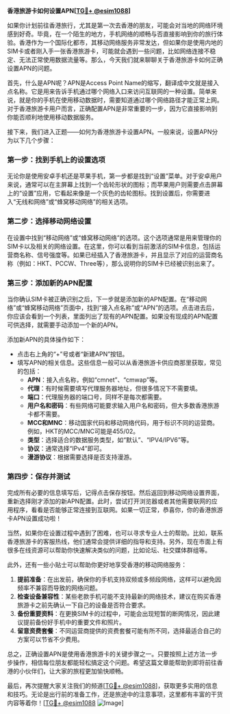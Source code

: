 **香港旅游卡如何设置APN[[TG💪+ @esim1088](https://t.me/s/esim1088)]**

如果你计划前往香港旅行，尤其是第一次去香港的朋友，可能会对当地的网络环境感到好奇。毕竟，在一个陌生的地方，手机网络的顺畅与否直接影响到你的旅行体验。香港作为一个国际化都市，其移动网络服务非常发达，但如果你是使用内地的SIM卡或者刚入手一张香港旅游卡，可能就会遇到一些问题，比如网络连接不稳定、无法正常使用数据流量等。那么，今天我们就来聊聊关于香港旅游卡如何正确设置APN的问题。

首先，什么是APN呢？APN是Access Point Name的缩写，翻译成中文就是接入点名称。它是用来告诉手机通过哪个网络入口来访问互联网的一种设置。简单来说，就是你的手机在使用移动数据时，需要知道通过哪个网络路径才能正常上网。对于香港旅游卡用户而言，正确配置APN是非常重要的一步，因为它直接影响到你能否顺利地使用移动数据服务。

接下来，我们进入正题——如何为香港旅游卡设置APN。一般来说，设置APN分为以下几个步骤：

### 第一步：找到手机上的设置选项
无论你是使用安卓手机还是苹果手机，第一步都是找到“设置”菜单。对于安卓用户来说，通常可以在主屏幕上找到一个齿轮形状的图标；而苹果用户则需要点击屏幕上的“设置”应用，它看起来像是一个灰色的齿轮图标。找到设置后，你需要进入“无线和网络”或“蜂窝移动网络”的相关选项。

### 第二步：选择移动网络设置
在设置中找到“移动网络”或“蜂窝移动网络”的选项。这个选项通常是用来管理你的SIM卡以及相关的网络设置。在这里，你可以看到当前激活的SIM卡信息，包括运营商名称、信号强度等。如果已经插入了香港旅游卡，并且显示了对应的运营商名称（例如：HKT、PCCW、Three等），那么说明你的SIM卡已经被识别出来了。

### 第三步：添加新的APN配置
当你确认SIM卡被正确识别之后，下一步就是添加新的APN配置。在“移动网络”或“蜂窝移动网络”页面中，找到“接入点名称”或“APN”的选项。点击进去后，你应该会看到一个列表，里面列出了现有的APN配置。如果没有现成的APN配置可供选择，就需要手动添加一个新的APN。

添加新APN的具体操作如下：
- 点击右上角的“+”号或者“新建APN”按钮。
- 填写APN的相关信息。这些信息一般可以从香港旅游卡供应商那里获取，常见的包括：
  - **APN**：接入点名称，例如“cmnet”、“cmwap”等。
  - **代理**：有时候需要填写代理服务器地址，但很多情况下不需要填。
  - **端口**：代理服务器的端口号，同样不是每次都需要。
  - **用户名和密码**：有些网络可能要求输入用户名和密码，但大多数香港旅游卡都不需要。
  - **MCC和MNC**：移动国家代码和移动网络代码，用于标识不同的运营商。例如，HKT的MCC/MNC可能是455/02。
  - **类型**：选择适合的数据服务类型，如“默认”、“IPV4/IPV6”等。
  - **协议**：通常选择“IPv4”即可。
  - **漫游协议**：根据需要选择是否支持漫游。

### 第四步：保存并测试
完成所有必要的信息填写后，记得点击保存按钮。然后返回到移动网络设置界面，重新选择刚才添加的新APN配置。此时，尝试打开浏览器或者其他需要联网的应用程序，看看是否能够正常连接到互联网。如果一切正常，恭喜你，你的香港旅游卡APN设置成功啦！

当然，如果你在设置过程中遇到了困难，也可以寻求专业人士的帮助。比如，联系香港旅游卡的客服热线，他们通常会提供详细的指导和支持。另外，现在市面上有很多在线资源可以帮助你快速解决类似的问题，比如论坛、社交媒体群组等。

此外，还有一些小贴士可以帮助你更好地享受香港的移动网络服务：
1. **提前准备**：在出发前，确保你的手机支持双频或多频段网络，这样可以避免因频率不兼容而导致的网络问题。
2. **检查设备兼容性**：某些老款手机可能不支持最新的网络技术，建议在购买香港旅游卡之前先确认一下自己的设备是否符合要求。
3. **备份重要资料**：在更换SIM卡的过程中，可能会出现短暂的断网情况，因此建议提前备份好手机中的重要文件和照片。
4. **留意资费套餐**：不同运营商提供的资费套餐可能有所不同，选择最适合自己的方案可以节省不少费用。

总之，正确设置APN是使用香港旅游卡的关键步骤之一。只要按照上述方法一步步操作，相信每位朋友都能轻松搞定这个问题。希望这篇文章能帮助到即将前往香港的小伙伴们，让大家的旅程更加愉快顺畅。

最后，再次提醒大家关注我们的频道[[TG💪+ @esim1088](https://t.me/s/esim1088)]，获取更多实用的信息和技巧。无论是出行前的准备工作，还是旅途中的注意事项，这里都有丰富的干货内容等着你！[[TG💪+ @esim1088](https://t.me/s/esim1088) ![Image](https://i.postimg.cc/4NQfJmqS/Snipaste-2025-05-13-00-14-12.png)]